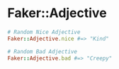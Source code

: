# Faker::Adjective

```ruby
# Random Nice Adjective
Faker::Adjective.nice #=> "Kind"

# Random Bad Adjective
Faker::Adjective.bad #=> "Creepy"
```
